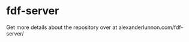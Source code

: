 fdf-server
==========

Get more details about the repository over at alexanderlunnon.com/fdf-server/
